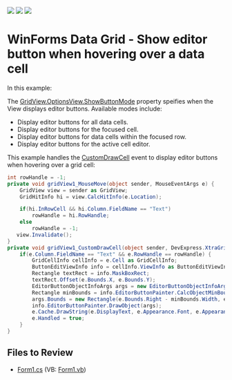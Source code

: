 <!-- default badges list -->
![](https://img.shields.io/endpoint?url=https://codecentral.devexpress.com/api/v1/VersionRange/128631892/13.1.4%2B)
[![](https://img.shields.io/badge/Open_in_DevExpress_Support_Center-FF7200?style=flat-square&logo=DevExpress&logoColor=white)](https://supportcenter.devexpress.com/ticket/details/E1956)
[![](https://img.shields.io/badge/📖_How_to_use_DevExpress_Examples-e9f6fc?style=flat-square)](https://docs.devexpress.com/GeneralInformation/403183)
<!-- default badges end -->

# WinForms Data Grid - Show editor button when hovering over a data cell

In this example:

The [GridView.OptionsView.ShowButtonMode](https://docs.devexpress.com/WindowsForms/DevExpress.XtraGrid.Views.Base.ColumnViewOptionsView.ShowButtonMode) property speifies when the View displays editor buttons. Available modes include:

* Display editor buttons for all data cells.
* Display editor buttons for the focused cell.
* Display editor buttons for data cells within the focused row.
* Display editor buttons for the active cell editor.

This example handles the [CustomDrawCell](https://docs.devexpress.com/WindowsForms/DevExpress.XtraGrid.Views.Grid.GridView.CustomDrawCell) event to display editor buttons when hovering over a grid cell:

```csharp
int rowHandle = -1;
private void gridView1_MouseMove(object sender, MouseEventArgs e) {
    GridView view = sender as GridView;
    GridHitInfo hi = view.CalcHitInfo(e.Location);

    if(hi.InRowCell && hi.Column.FieldName == "Text") 
        rowHandle = hi.RowHandle;
    else
        rowHandle = -1;
   view.Invalidate(); 
}
private void gridView1_CustomDrawCell(object sender, DevExpress.XtraGrid.Views.Base.RowCellCustomDrawEventArgs e) {
    if(e.Column.FieldName == "Text" && e.RowHandle == rowHandle) {
        GridCellInfo cellInfo = e.Cell as GridCellInfo;
        ButtonEditViewInfo info = cellInfo.ViewInfo as ButtonEditViewInfo;
        Rectangle textRect = info.MaskBoxRect;
        textRect.Offset(e.Bounds.X, e.Bounds.Y);
        EditorButtonObjectInfoArgs args = new EditorButtonObjectInfoArgs(e.Cache, info.Item.Buttons[0], e.Appearance);
        Rectangle minBounds = info.EditorButtonPainter.CalcObjectMinBounds(args);
        args.Bounds = new Rectangle(e.Bounds.Right - minBounds.Width, e.Bounds.Y + (e.Bounds.Height - minBounds.Height) / 2, minBounds.Width, minBounds.Height);
        info.EditorButtonPainter.DrawObject(args);
        e.Cache.DrawString(e.DisplayText, e.Appearance.Font, e.Appearance.GetForeBrush(e.Cache), textRect, e.Appearance.GetStringFormat());
        e.Handled = true;
    }
}
```


## Files to Review

* [Form1.cs](./CS/WindowsApplication3/Form1.cs) (VB: [Form1.vb](./VB/WindowsApplication3/Form1.vb))
